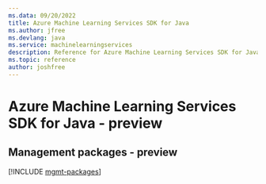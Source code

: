 ```yaml
---
ms.data: 09/20/2022
title: Azure Machine Learning Services SDK for Java
ms.author: jfree
ms.devlang: java
ms.service: machinelearningservices
description: Reference for Azure Machine Learning Services SDK for Java
ms.topic: reference
author: joshfree
---
```

# Azure Machine Learning Services SDK for Java - preview

## Management packages - preview
[!INCLUDE [mgmt-packages](machine-learning-services-mgmt-index.md)]